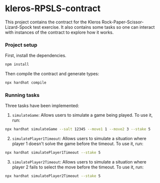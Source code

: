 # kleros-RPSLS-contract

This project contains the contract for the Kleros Rock-Paper-Scissor-Lizard-Spock test exercise.
It also contains some tasks so one can interact with instances of the contract to explore how it works.

### Project setup

First, install the dependencies.

```sh 
npm install
```

Then compile the contract and generate types:
```sh 
npx hardhat compile
```

### Running tasks

Three tasks have been implemented:

1. `simulateGame`: Allows users to simulate a game being played. To use it, run:

```sh 
npx hardhat simulateGame --salt 12345 --move1 1 --move2 3 --stake 5
```
2. `simulatePlayer1Timeout`: Allows users to simulate a situation where player 1 doesn't solve the game before the timeout. To use it, run:

```sh 
npx hardhat simulatePlayer1Timeout --stake 5
```
3. `simulatePlayer2Timeout`: Allows users to simulate a situation where player 2 fails to select the move before the timeout. To use it, run:

```sh 
npx hardhat simulatePlayer2Timeout --stake 5
```

